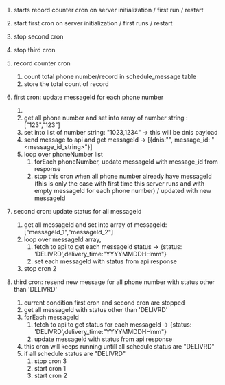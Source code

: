 1. starts record counter cron on server initialization / first run / restart
2. start first cron on server initialization / first runs / restart
3. stop second cron
4. stop third cron

5. record counter cron

   1. count total phone number/record in schedule_message table
   2. store the total count of record

6. first cron: update messageId for each phone number

   1.
   1. get all phone number and set into array of number string : ["123","123"]
   1. set into list of number string: "1023,1234" -> this will be dnis payload
   1. send message to api and get messageId -> [{dnis:"<phoneNumber>", message_id: "<message_id_string>"}]
   1. loop over phoneNumber list
      1. forEach phoneNumber, update messageId with message_id from response
      2. stop this cron when all phone number already have messageId (this is only the case with first time this server runs and with empty messageId for each phone number) / updated with new messageId

7. second cron: update status for all messageId
   1. get all messageId and set into array of messageId: ["messageId_1","messageId_2"]
   2. loop over messageId array,
      1. fetch to api to get each messageId status -> {status: 'DELIVRD',delivery_time:"YYYYMMDDHHmm"}
      2. set each messageId with status from api response
   3. stop cron 2

<!-- -> this must run before the next first cron run -->
<!-- should stop when all schedule status is delivered, and start again when it detect new status from database other than delivered -->

8. third cron: resend new message for all phone number with status other than 'DELIVRD'

   1. current condition first cron and second cron are stopped
   2. get all messageId with status other than 'DELIVRD'
   3. forEach messageId
      1. fetch to api to get status for each messageId -> {status: 'DELIVRD',delivery_time:"YYYYMMDDHHmm"}
      2. update messageId with status from api response
   4. this cron will keeps running untill all schedule status are "DELIVRD"
   5. if all schedule status are "DELIVRD"
      1. stop cron 3
      2. start cron 1
      3. start cron 2
